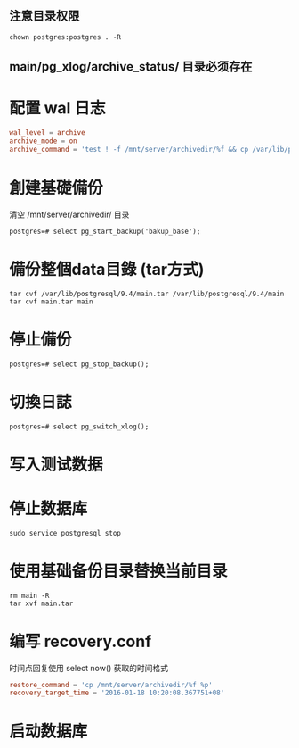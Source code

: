 ## 注意目录权限
```shell
chown postgres:postgres . -R
```
## main/pg_xlog/archive_status/  目录必须存在

# 配置 wal 日志
```conf
wal_level = archive
archive_mode = on
archive_command = 'test ! -f /mnt/server/archivedir/%f && cp /var/lib/postgresql/9.4/main/%p /mnt/server/archivedir/%f'         # command to use to archive a logfile segment
```

# 創建基礎備份
清空 /mnt/server/archivedir/ 目录
```shell
postgres=# select pg_start_backup('bakup_base');
```

# 備份整個data目錄 (tar方式)
```shell
tar cvf /var/lib/postgresql/9.4/main.tar /var/lib/postgresql/9.4/main
tar cvf main.tar main
```

# 停止備份
```shell
postgres=# select pg_stop_backup();
```

# 切換日誌
```shell
postgres=# select pg_switch_xlog();
```

# 写入测试数据

# 停止数据库
```shell
sudo service postgresql stop
```

# 使用基础备份目录替换当前目录
```shell
rm main -R
tar xvf main.tar 
```

# 编写 recovery.conf
时间点回复使用 select now() 获取的时间格式
```conf
restore_command = 'cp /mnt/server/archivedir/%f %p'
recovery_target_time = '2016-01-18 10:20:08.367751+08'
```

# 启动数据库
